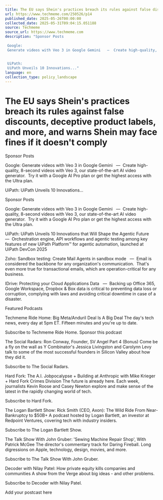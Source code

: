 ```yaml
---
title: The EU says Shein's practices breach its rules against false discounts, deceptive product labels, and more, and warns Shein may face fines if it doesn't comply
url: https://www.techmeme.com/250526/p14
published_date: 2025-05-26T00:00:00
collected_date: 2025-05-31T09:04:15.051188
source: Techmeme
source_url: https://www.techmeme.com
description: "Sponsor Posts 
 
 Google: 
 Generate videos with Veo 3 in Google Gemini   —  Create high-quality, 8-second videos with Veo 3, our state-of-the-art AI video generator.  Try it with a Google AI Pro plan or get the highest access with the Ultra plan. 
 
 
 UiPath: 
 UiPath Unveils 10 Innovations..."
language: en
collection_type: policy_landscape
---
```


# The EU says Shein's practices breach its rules against false discounts, deceptive product labels, and more, and warns Shein may face fines if it doesn't comply

Sponsor Posts 
 
 Google: 
 Generate videos with Veo 3 in Google Gemini   —  Create high-quality, 8-second videos with Veo 3, our state-of-the-art AI video generator.  Try it with a Google AI Pro plan or get the highest access with the Ultra plan. 
 
 
 UiPath: 
 UiPath Unveils 10 Innovations...

Sponsor Posts 
 
 Google: 
 Generate videos with Veo 3 in Google Gemini   —  Create high-quality, 8-second videos with Veo 3, our state-of-the-art AI video generator.  Try it with a Google AI Pro plan or get the highest access with the Ultra plan.

UiPath: 
 UiPath Unveils 10 Innovations that Will Shape the Agentic Future   —  Orchestration engine, API workflows and agentic testing among key features of new UiPath Platform™ for agentic automation, launched at UiPath DevCon 2025

Zoho: 
 Sandbox testing: Create Mail Agents in sandbox mode   —  Email is considered the backbone for any organization's communication.  That's even more true for transactional emails, which are operation-critical for any business.

IDrive: 
 Protecting your Cloud Applications Data   —  Backing up Office 365, Google Workspace, Dropbox &amp; Box data is critical to preventing data loss or corruption, complying with laws and avoiding critical downtime in case of a disaster.

Featured Podcasts 
 
 Techmeme Ride Home: 
 Big Meta/Anduril Deal Is A Big Deal The day's tech news, every day at 5pm ET. Fifteen minutes and you're up to date. 
 
Subscribe to Techmeme Ride Home.
 Sponsor this podcast

The Social Radars: 
 Ron Conway, Founder, SV Angel Part 4 (Bonus) Come be a fly on the wall as Y Combinator's Jessica Livingston and Carolynn Levy talk to some of the most successful founders in Silicon Valley about how they did it. 
 
Subscribe to The Social Radars.

Hard Fork: 
 The A.I. Jobpocalypse + Building at Anthropic with Mike Krieger + Hard Fork Crimes Division The future is already here. Each week, journalists Kevin Roose and Casey Newton explore and make sense of the latest in the rapidly changing world of tech. 
 
Subscribe to Hard Fork.

The Logan Bartlett Show: 
 Rick Smith (CEO, Axon): The Wild Ride From Near-Bankruptcy to $50B+ A podcast hosted by Logan Bartlett, an investor at Redpoint Ventures, covering tech with industry insiders. 
 
Subscribe to The Logan Bartlett Show.

The Talk Show With John Gruber: 
 'Sewing Machine Repair Shop', With Patrick McGee The director's commentary track for Daring Fireball. Long digressions on Apple, technology, design, movies, and more. 
 
Subscribe to The Talk Show With John Gruber.

Decoder with Nilay Patel: 
 How private equity kills companies and communities A show from the Verge about big ideas - and other problems. 
 
Subscribe to Decoder with Nilay Patel.

Add your postcast here